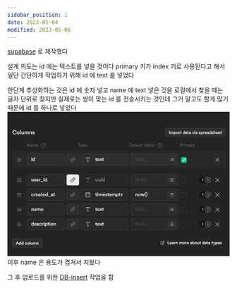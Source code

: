 ```yaml
---
sidebar_position: 1
date: 2023-05-04
modified: 2023-05-06
---
```


[supabase](../../../back/supabase/supabase) 로 제작했다

설계 의도는
id 에는 텍스트를 넣을 것이다
primary 키가 index 키로 사용된다고 해서 일단 간단하게 작업하기 위해 id 에 text 를 넣었다

한단계 추상화하는 것은 id 에 숫자 넣고 name 에 text 넣은 것을
로컬에서 찾을 때는 글자 단위로 찾지만 실제로는 쌍이 맞는 id 를 전송시키는 것인데
그거 말고도 할게 많기 때문에 id 를 하나로 넣었다
![](file/typescript-setting.png)
이후 name 은 용도가 겹쳐서 지웠다

그 후 업로드를 위한 [DB-insert](../../../back/supabase/DB-insert/DB-insert) 작업을 함
